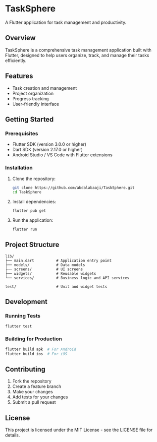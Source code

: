 # TaskSphere

A Flutter application for task management and productivity.

## Overview

TaskSphere is a comprehensive task management application built with Flutter, designed to help users organize, track, and manage their tasks efficiently.

## Features

- Task creation and management
- Project organization
- Progress tracking
- User-friendly interface

## Getting Started

### Prerequisites

- Flutter SDK (version 3.0.0 or higher)
- Dart SDK (version 2.17.0 or higher)
- Android Studio / VS Code with Flutter extensions

### Installation

1. Clone the repository:
   ```bash
   git clone https://github.com/abdalabaaji/TaskSphere.git
   cd TaskSphere
   ```

2. Install dependencies:
   ```bash
   flutter pub get
   ```

3. Run the application:
   ```bash
   flutter run
   ```

## Project Structure

```
lib/
├── main.dart          # Application entry point
├── models/            # Data models
├── screens/           # UI screens
├── widgets/           # Reusable widgets
└── services/          # Business logic and API services

test/                  # Unit and widget tests
```

## Development

### Running Tests

```bash
flutter test
```

### Building for Production

```bash
flutter build apk  # For Android
flutter build ios  # For iOS
```

## Contributing

1. Fork the repository
2. Create a feature branch
3. Make your changes
4. Add tests for your changes
5. Submit a pull request

## License

This project is licensed under the MIT License - see the LICENSE file for details.
